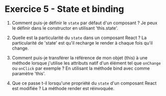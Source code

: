 # Exercice 5 - State et binding

1. Comment puis-je définir le `state` par défaut d'un composant ?
Je peux le définir dans le constructor en utilisant 'this.state'.

2. Quelle est la particularité du `state` dans un composant React ?
La particularité de 'state' est qu'il recharge le render à chaque fois qu'il change.

3. Comment puis-je transférer la référence de mon objet (this) à une méthode lorsque j'utilise les attributs natif d'un élément tel que `onChange` ou `onClick` par exemple ?
En utilisant la méthode bind avec comme paramètre 'this'.

4. Que ce passe t-il lorsqu'une propriété du `state` d'un composant React est modifiée ?
La méthode render est réinvoquée.
